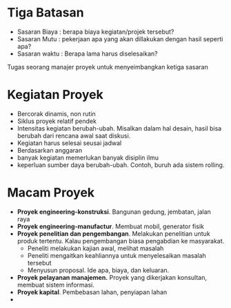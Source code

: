 # Tiga Batasan

- Sasaran Biaya : berapa biaya kegiatan/projek tersebut?
- Sasaran Mutu : pekerjaan apa yang akan dillakukan dengan hasil seperti apa?
- Sasaran waktu : Berapa lama harus diselesaikan?

Tugas seorang manajer proyek untuk menyeimbangkan ketiga sasaran

# Kegiatan Proyek

- Bercorak dinamis, non rutin
- Siklus proyek relatif pendek
- Intensitas kegiatan berubah-ubah. Misalkan dalam hal desain, hasil bisa berubah dari rencana awal saat diskusi.
- Kegiatan harus selesai seusai jadwal
- Berdasarkan anggaran
- banyak kegiatan memerlukan banyak disiplin ilmu
- keperluan sumber daya berubah-ubah. Contoh, buruh ada sistem rolling.

# Macam Proyek

- **Proyek engineering-konstruksi**. Bangunan gedung, jembatan, jalan raya
- **Proyek engineering-manufactur**. Membuat mobil, generator fisik
- **Proyek penelitian dan pengembangan**. Melakukan penelitian untuk produk tertentu. Kalau pengembangan biasa pengabdian ke masyarakat.
	- Peneliti melakukan kajian awal, melihat masalah
	- Peneliti mengaitkan keahliannya untuk menyelesaikan masalah tersebut
	- Menyusun proposal. Ide apa, biaya, dan keluaran.
- **Proyek pelayanan manajemen.** Proyek yang dikerjakan konsultan, membuat sistem informasi.
- **Proyek kapital**. Pembebasan lahan, penyiapan lahan
- 